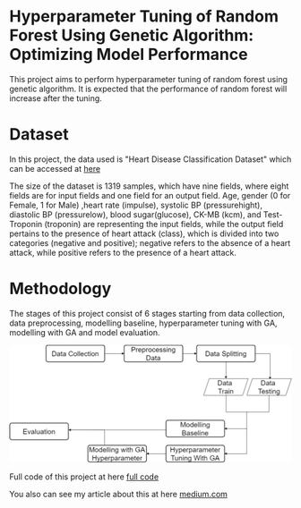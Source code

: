 # Hyperparameter Tuning of Random Forest Using Genetic Algorithm: Optimizing Model Performance

This project aims to perform hyperparameter tuning of random forest using genetic algorithm. It is expected that the performance of random forest will increase after the tuning.

# Dataset


In this project, the data used is "Heart Disease Classification Dataset" which
can be accessed at [here](https://www.kaggle.com/datasets/bharath011/heart-disease-classification-dataset) 

The size of the dataset is 1319 samples, which have nine fields, where eight fields are for input fields and one field for an output field. Age, gender (0 for Female, 1 for Male) ,heart rate (impulse), systolic BP (pressurehight), diastolic BP (pressurelow), blood sugar(glucose), CK-MB (kcm), and Test-Troponin (troponin) are representing the input fields, while the output field pertains to the presence of heart attack (class), which is divided into two categories (negative and positive); negative refers to the absence of a heart attack, while positive refers to the presence of a heart attack.

# Methodology
The stages of this project consist of 6 stages starting from data collection, data preprocessing, modelling baseline, hyperparameter tuning with GA, modelling with GA and model evaluation.

<center>

![](./img/method.png)

</center>

Full code of this project at here [full code](https://github.com/WiseStar282/random-forest-with-GA/blob/main/Hyperparameter%20Tuning%20RF%20with%20GA%20.ipynb)

You also can see my article about this at here [medium.com](https://medium.com/@ahmadbintangarif/classification-of-pneumonia-diseases-using-a-combination-of-vgg-16-and-support-vector-machine-e14f8adf8d3e)
